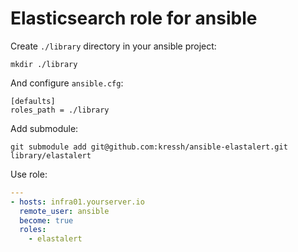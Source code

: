 # Elasticsearch role for ansible

Create `./library` directory in your ansible project:

```
mkdir ./library
```

And configure `ansible.cfg`:

```
[defaults]
roles_path = ./library
```

Add submodule:

```
git submodule add git@github.com:kressh/ansible-elastalert.git library/elastalert
```

Use role:

```yaml
---
- hosts: infra01.yourserver.io
  remote_user: ansible
  become: true
  roles:
    - elastalert
```
